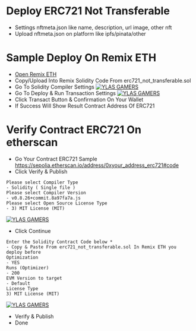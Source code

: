 # Deploy ERC721 Not Transferable
- Settings nftmeta.json like name, description, url image, other nft
- Upload nftmeta.json on platform like ipfs/pinata/other

# Sample Deploy On Remix ETH
- [Open Remix ETH](https://remix.ethereum.org/#lang=en&optimize=true&runs=200&evmVersion=null&version=soljson-v0.8.26+commit.8a97fa7a.js)
- Copy/Upload Into Remix Solidity Code From erc721_not_transferable.sol
- Go To Solidity Compiler Settings
[![YLAS GAMERS](https://img001.prntscr.com/file/img001/Hyc9Sz3ETGSAzT2H_bt2Fg.png)](https://github.com/ylasgamers/deploysoulbound)
- Go To Deploy & Run Transaction Settings
[![YLAS GAMERS](https://img001.prntscr.com/file/img001/TK8fcYw6ScqJ7Fr02d9opA.png)](https://github.com/ylasgamers/deploysoulbound)
- Click Transact Button & Confirmation On Your Wallet
- If Success Will Show Result Contract Address Of ERC721

# Verify Contract ERC721 On etherscan
- Go Your Contract ERC721 Sample https://sepolia.etherscan.io/address/0xyour_address_erc721#code
- Click Verify & Publish
```
Please select Compiler Type
- Solidity ( Single file )
Please select Compiler Version
- v0.8.26+commit.8a97fa7a.js
Please select Open Source License Type
- 3) MIT License (MIT)
```
[![YLAS GAMERS](https://img001.prntscr.com/file/img001/3TwBfjhqTNCuCPZ1e06r3Q.png)](https://github.com/ylasgamers/deploysoulbound)
- Click Continue
```
Enter the Solidity Contract Code below *
- Copy & Paste From erc721_not_transferable.sol In Remix ETH you deploy before
Optimization
- YES
Runs (Optimizer)
- 200
EVM Version to target
- Default
License Type
3) MIT License (MIT)
```
[![YLAS GAMERS](https://img001.prntscr.com/file/img001/OGQlAWYfTVyL0nkYzY3_rA.png)](https://github.com/ylasgamers/deploysoulbound)
- Verify & Publish
- Done
